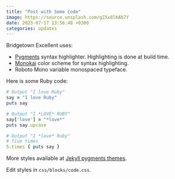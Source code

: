 ```yaml
---
title: "Post with Some Code"
image: https://source.unsplash.com/gZXx8lKAb7Y
date: 2023-07-17 13:56:48 +0300
categories: updates
---
```


Bridgetown Excellent uses:

- [Pygments](https://pygments.org/) syntax highlighter. Highlighting is done at build time.
- [Monokai](https://monokai.pro/) color scheme for syntax highlighting.
- Roboto Mono variable monospaced typeface.

Here is some Ruby code:

```ruby
# Output "I love Ruby"
say = "I love Ruby"
puts say

# Output "I *LOVE* RUBY"
say['love'] = "*love*"
puts say.upcase

# Output "I *love* Ruby"
# five times
5.times { puts say }
```

More styles available at [Jekyll pygments themes](https://github.com/jwarby/jekyll-pygments-themes).

Edit styles in `css/blocks/code.css`.
